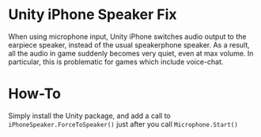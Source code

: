 Unity iPhone Speaker Fix
========================

When using microphone input, Unity iPhone switches audio output to the earpiece speaker, 
instead of the usual speakerphone speaker. As a result, all the audio in game suddenly 
becomes very quiet, even at max volume. In particular, this is problematic for games 
which include voice-chat. 

How-To
======

Simply install the Unity package, and add a call to `iPhoneSpeaker.ForceToSpeaker()` 
just after you call `Microphone.Start()`


